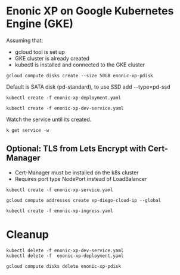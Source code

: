 # Enonic XP on Google Kubernetes Engine (GKE)

Assuming that:
* gcloud tool is set up
* GKE cluster is already created
* kubectl is installed and connected to the GKE cluster

```
gcloud compute disks create --size 50GB enonic-xp-pdisk
```
Default is SATA disk (pd-standard), to use SSD add --type=pd-ssd

```
kubectl create -f enonic-xp-deployment.yaml
```

```
kubectl create -f enonic-xp-dev-service.yaml
```

Watch the service until its created.
```
k get service -w
```

## Optional: TLS from Lets Encrypt with Cert-Manager
* Cert-Manager must be installed on the k8s cluster
* Requires port type NodePort instead of LoadBalancer

```
kubectl create -f enonic-xp-service.yaml
```

```
gcloud compute addresses create xp-diego-cloud-ip --global
```

```
kubectl create -f enonic-xp-ingress.yaml
```


# Cleanup

```
kubectl delete -f enonic-xp-dev-service.yaml
kubectl delete -f  enonic-xp-deployment.yaml
```

```
gcloud compute disks delete enonic-xp-pdisk
```
